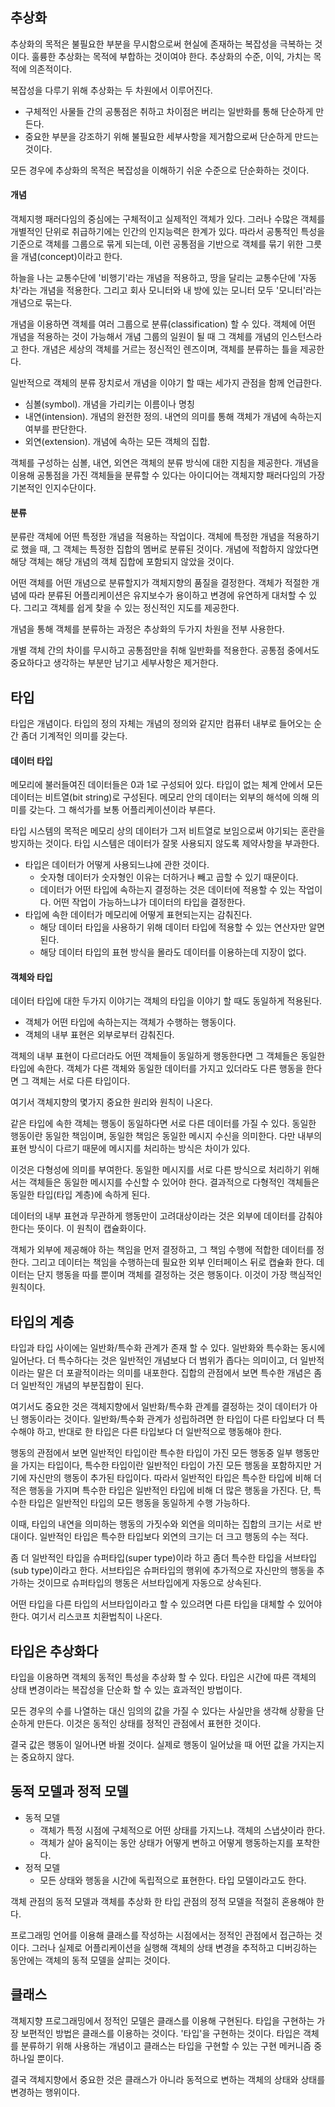## 추상화 
추상화의 목적은 불필요한 부분을 무시함으로써 현실에 존재하는 복잡성을 극복하는 것이다.
훌륭한 추상화는 목적에 부합하는 것이여야 한다. 추상화의 수준, 이익, 가치는 목적에 의존적이다.

복잡성을 다루기 위해 추상화는 두 차원에서 이루어진다. 
* 구체적인 사물들 간의 공통점은 취하고 차이점은 버리는 일반화를 통해 단순하게 만든다.
* 중요한 부분을 강조하기 위해 불필요한 세부사항을 제거함으로써 단순하게 만드는 것이다.

모든 경우에 추상화의 목적은 복잡성을 이해하기 쉬운 수준으로 단순화하는 것이다.

#### 개념
객체지행 패러다임의 중심에는 구체적이고 실제적인 객체가 있다. 그러나 수많은 객체를 개별적인 단위로 취급하기에는 인간의 인지능력은 한계가 있다.
따라서 공통적인 특성을 기준으로 객체를 그룹으로 묶게 되는데, 이런 공통점을 기반으로 객체를 묶기 위한 그릇을 개념(concept)이라고 한다.

하늘을 나는 교통수단에 '비행기'라는 개념을 적용하고, 땅을 달리는 교통수단에 '자동차'라는 개념을 적용한다. 그리고 회사 모니터와 내 방에 있는 모니터 모두 '모니터'라는 개념으로 묶는다.

개념을 이용하면 객체를 여러 그룹으로 분류(classification) 할 수 있다. 객체에 어떤 개념을 적용하는 것이 가능해서 개념 그룹의 일원이 될 때 그 객체를 개념의 인스턴스라고 한다.
개념은 세상의 객체를 거르는 정신적인 렌즈이며, 객체를 분류하는 틀을 제공한다. 

일반적으로 객체의 분류 장치로서 개념을 이야기 할 때는 세가지 관점을 함께 언급한다.

* 심볼(symbol). 개념을 가리키는 이름이나 명칭
* 내연(intension). 개념의 완전한 정의. 내연의 의미를 통해 객체가 개념에 속하는지 여부를 판단한다.
* 외연(extension). 개념에 속하는 모든 객체의 집합.

객체를 구성하는 심볼, 내연, 외연은 객체의 분류 방식에 대한 지침을 제공한다. 개념을 이용해 공통점을 가진 객체들을 분류할 수 있다는 아이디어는 객체지향 패러다임의 가장 기본적인 인지수단이다.

#### 분류
분류란 객체에 어떤 특정한 개념을 적용하는 작업이다. 객체에 특정한 개념을 적용하기로 했을 때, 그 객체는 특정한 집합의 멤버로 분류된 것이다.
개념에 적합하지 않았다면 해당 객체는 해당 개념의 객체 집합에 포함되지 않았을 것이다.

어떤 객체를 어떤 개념으로 분류할지가 객체지향의 품질을 결정한다. 객체가 적절한 개념에 따라 분류된 어플리케이션은 유지보수가 용이하고 변경에 유연하게 대처할 수 있다.
그리고 객체를 쉽게 찾을 수 있는 정신적인 지도를 제공한다.

개념을 통해 객체를 분류하는 과정은 추상화의 두가지 차원을 전부 사용한다.

개별 객체 간의 차이를 무시하고 공통점만을 취해 일반화를 적용한다. 공통점 중에서도 중요하다고 생각하는 부분만 남기고 세부사항은 제거한다.

## 타입
타입은 개념이다. 타입의 정의 자체는 개념의 정의와 같지만 컴퓨터 내부로 들어오는 순간 좀더 기계적인 의미를 갖는다.

#### 데이터 타입
메모리에 불러들여진 데이터들은 0과 1로 구성되어 있다. 타입이 없는 체계 안에서 모든 데이터는 비트열(bit string)로 구성된다. 
메모리 안의 데이터는 외부의 해석에 의해 의미를 갖는다. 그 해석가를 보통 어플리케이션이라 부른다.

타입 시스템의 목적은 메모리 상의 데이터가 그저 비트열로 보임으로써 야기되는 혼란을 방지하는 것이다. 타입 시스템은 데이터가 잘못 사용되지 않도록 제약사항을 부과한다.

* 타입은 데이터가 어떻게 사용되느냐에 관한 것이다.
  * 숫자형 데이터가 숫자형인 이유는 더하거나 빼고 곱할 수 있기 때문이다.
  * 데이터가 어떤 타입에 속하는지 결정하는 것은 데이터에 적용할 수 있는 작업이다. 어떤 작업이 가능하느냐가 데이터의 타입을 결정한다.
* 타입에 속한 데이터가 메모리에 어떻게 표현되는지는 감춰진다.
  * 해당 데이터 타입을 사용하기 위해 데이터 타입에 적용할 수 있는 연산자만 알면 된다.
  * 해당 데이터 타입의 표현 방식을 몰라도 데이터를 이용하는데 지장이 없다.

#### 객체와 타입
데이터 타입에 대한 두가지 이야기는 객체의 타입을 이야기 할 때도 동일하게 적용된다.
* 객체가 어떤 타입에 속하는지는 객체가 수행하는 행동이다.
* 객체의 내부 표현은 외부로부터 감춰진다.

객체의 내부 표현이 다르더라도 어떤 객체들이 동일하게 행동한다면 그 객체들은 동일한 타입에 속한다.
객체가 다른 객체와 동일한 데이터를 가지고 있더라도 다른 행동을 한다면 그 객체는 서로 다른 타입이다.

여기서 객체지향의 몇가지 중요한 원리와 원칙이 나온다.

같은 타입에 속한 객체는 행동이 동일하다면 서로 다른 데이터를 가질 수 있다. 동일한 행동이란 동일한 책임이며, 동일한 책임은 동일한 메시지 수신을 의미한다.
다만 내부의 표현 방식이 다르기 때문에 메시지를 처리하는 방식은 차이가 있다. 

이것은 다형성에 의미를 부여한다. 동일한 메시지를 서로 다른 방식으로 처리하기 위해서는 객체들은 동일한 메시지를 수신할 수 있어야 한다. 
결과적으로 다형적인 객체들은 동일한 타입(타입 계층)에 속하게 된다.

데이터의 내부 표현과 무관하게 행동만이 고려대상이라는 것은 외부에 데이터를 감춰야 한다는 뜻이다. 이 원칙이 캡슐화이다. 

객체가 외부에 제공해야 하는 책임을 먼저 결정하고, 그 책임 수행에 적합한 데이터를 정한다. 그리고 데이터는 책임을 수행하는데 필요한 외부 인터페이스 뒤로 캡슐화 한다. 
데이터는 단지 행동을 따를 뿐이며 객체를 결정하는 것은 행동이다. 이것이 가장 핵심적인 원칙이다.

## 타입의 계층
타입과 타입 사이에는 일반화/특수화 관계가 존재 할 수 있다. 
일반화와 특수화는 동시에 일어난다. 더 특수하다는 것은 일반적인 개념보다 더 범위가 좁다는 의미이고, 더 일반적이라는 말은 더 포괄적이라는 의미를 내포한다.
집합의 관점에서 보면 특수한 개념은 좀 더 일반적인 개념의 부분집합이 된다.

여기서도 중요한 것은 객체지향에서 일반화/특수화 관계를 결정하는 것이 데이터가 아닌 행동이라는 것이다. 
일반화/특수화 관계가 성립하려면 한 타입이 다른 타입보다 더 특수해야 하고, 반대로 한 타입은 다른 타입보다 더 일반적으로 행동해야 한다.

행동의 관점에서 보면 일반적인 타입이란 특수한 타입이 가진 모든 행동중 일부 행동만을 가지는 타입이다, 특수한 타입이란 일반적인 타입이 가진 모든 행동을 포함하지만 거기에 자신만의 행동이 추가된 타입이다.
따라서 일반적인 타입은 특수한 타입에 비해 더 적은 행동을 가지며 특수한 타입은 일반적인 타입에 비해 더 많은 행동을 가진다. 단, 특수한 타입은 일반적인 타입의 모든 행동을 동일하게 수행 가능하다.

이때, 타입의 내연을 의미하는 행동의 가짓수와 외연을 의미하는 집합의 크기는 서로 반대이다. 일반적인 타입은 특수한 타입보다 외연의 크기는 더 크고 행동의 수는 적다.

좀 더 일반적인 타입을 슈퍼타입(super type)이라 하고 좀더 특수한 타입을 서브타입(sub type)이라고 한다. 
서브타입은 슈퍼타입의 행위에 추가적으로 자신만의 행동을 추가하는 것이므로 슈퍼타입의 행동은 서브타입에게 자동으로 상속된다.

어떤 타입을 다른 타입의 서브타입이라고 할 수 있으려면 다른 타입을 대체할 수 있어야 한다. 여기서 리스코프 치환법칙이 나온다.

## 타입은 추상화다
타입을 이용하면 객체의 동적인 특성을 추상화 할 수 있다. 타입은 시간에 따른 객체의 상태 변경이라는 복잡성을 단순화 할 수 있는 효과적인 방법이다.

모든 경우의 수를 나열하는 대신 임의의 값을 가질 수 있다는 사실만을 생각해 상황을 단순하게 만든다. 이것은 동적인 상태를 정적인 관점에서 표현한 것이다.

결국 값은 행동이 일어나면 바뀔 것이다. 실제로 행동이 일어났을 때 어떤 값을 가지는지는 중요하지 않다.

## 동적 모델과 정적 모델
* 동적 모델
  * 객체가 특정 시점에 구체적으로 어떤 상태를 가지느냐. 객체의 스냅샷이라 한다.
  * 객체가 살아 움직이는 동안 상태가 어떻게 변하고 어떻게 행동하는지를 포착한다.
* 정적 모델
  * 모든 상태와 행동을 시간에 독립적으로 표현한다. 타입 모델이라고도 한다.

객체 관점의 동적 모델과 객체를 추상화 한 타입 관점의 정적 모델을 적절히 혼용해야 한다. 

프로그래밍 언어를 이용해 클래스를 작성하는 시점에서는 정적인 관점에서 접근하는 것이다.
그러나 실제로 어플리케이션을 실행해 객체의 상태 변경을 추적하고 디버깅하는 동안에는 객체의 동적 모델을 살피는 것이다.

## 클래스
객체지향 프로그래밍에서 정적인 모델은 클래스를 이용해 구현된다. 타입을 구현하는 가장 보편적인 방법은 클래스를 이용하는 것이다.
'타입'을 구현하는 것이다. 타입은 객체를 분류하기 위해 사용하는 개념이고 클래스는 타입을 구현할 수 있는 구현 메커니즘 중 하나일 뿐이다.

결국 객체지향에서 중요한 것은 클래스가 아니라 동적으로 변하는 객체의 상태와 상태를 변경하는 행위이다. 
